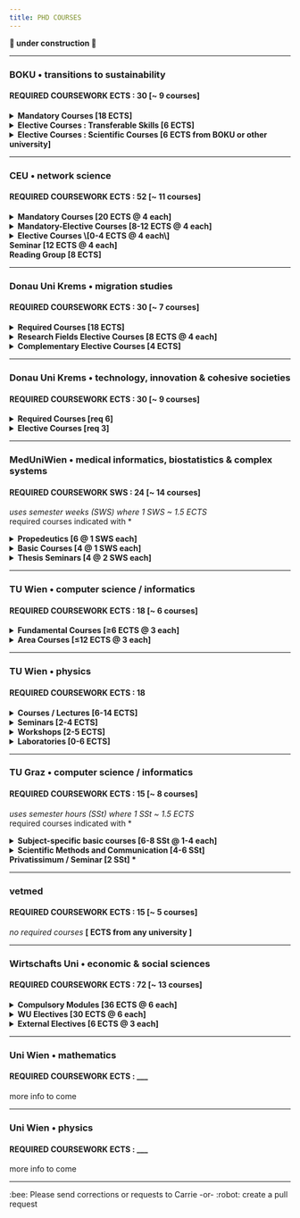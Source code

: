 ```yaml
---
title: PHD COURSES
---
```


**🚧  under construction  🚧**
<hr>
<h3>BOKU • transitions to sustainability</h3>
<h4>REQUIRED COURSEWORK ECTS : 30   [~ 9 courses]</h4>
<details><summary><b>Mandatory Courses [18 ECTS]</b></summary>
<li>Principles & challenges of research in socio-economics, natural resources & life sciences
<li>Doctoral Seminar I-IV
<li>Journal Club I-II
<li>Theory & principles of inter- & transdisciplinary research
<li>Methods of knowledge integration in inter<li>& transdisciplinary research</li>
</details>
<details><summary><b> Elective Courses : Transferable Skills [6 ECTS]</b></summary>
<li>?</li></details>
<details><summary><b>Elective Courses : Scientific Courses [6 ECTS from BOKU or other university]</b></summary>
<li>Biodiversity crisis - climate crisis
<li>Computer simulation in energy & resource economics
<li>Current selected fields of social ecology
<li>Introduction to statistical learning with R
<li>Advanced natural resource economics
<li>Banking & credit systems
<li>Agricultural law
<li>...and more...</li>
</details>
<hr>
<h3> CEU • network science</h3>
<h4>REQUIRED COURSEWORK ECTS : 52 [~ 11 courses]</h4>
<details><summary><b>Mandatory Courses [20 ECTS @ 4 each]</b></summary>
<li>Fundamental of network science
<li>Social networks
<li>Data mining and big data analysis
<li>Structure and dynamics of complex networks
<li>Academic professionalization</li>
</details>
<details><summary><b>Mandatory-Elective Courses [8-12 ECTS @ 4 each]</b></summary>
<li>Statistical methods in network science and data management
<li>Academic writing for network science PhD students
<li>Introduction to computational social science
<li>Data and netowrk visualization
<li>Agent based models
<li>Data science for the sustainable development goals
<li>Diving in the Digital Public Space: From individual (behavioral) digital traces to collective social and political dynamics
<li>Machine learning for natural language processing
<li>Network inference and reconstruction
<li>Scientific Python</li>
</details>
<details><summary><b>Elective Courses \[0-4 ECTS @ 4 each\]</b></summary>
<li>?</li>
</details>
<b>Seminar [12 ECTS @ 4 each]</b><br />
<b>Reading Group [8 ECTS]</b>
<hr>
<h3>Donau Uni Krems • migration studies</h3>
<h4>REQUIRED COURSEWORK ECTS : 30 [~ 7 courses]</h4>
<details><summary><b> Required Courses [18 ECTS]</b></summary>
<li>Interdisciplinary Research in Migration Studies
<li>Advanced Quantitative Methods
<li>Advanced Qualitative Methods
<li>Migration Theories and Policies [6 ECTS]</li>
</details>
<details><summary><b>Research Fields Elective Courses [8 ECTS @ 4 each]</b></summary>
<li>Law and migration
<li>International management and organization theory
<li>Globalization and Religion
<li>Migration and communication
<li>Migration and democracy</li>
</details>
<details><summary><b>Complementary Elective Courses [4 ECTS]</b></summary>
<li>Scientific theory and ethics
<li>Grant acquisition and project management
<li>Inclusion and integration in digital network society
<li>Scientific writing and dialectics</li>
</details>
<hr>
<h3>Donau Uni Krems • technology, innovation & cohesive societies</h3>
<h4>REQUIRED COURSEWORK ECTS : 30 [~ 9 courses]</h4>
<details><summary><b>Required Courses [req 6]</b></summary>
<li>Science communication
<li>Research design and research literacy
<li>Systems theory and socio-technical change
<li>Socio-technical innovation for cohesive societies
<li>Computational social science
<li>Doctrinal legal research and case-based methods</li>
</details>
<details><summary><b>Elective Courses [req 3]</b></summary>
<li>Research methods (mixed methods)
<li>Special topics in policy-making
<li>Scientific career building
<li>Advanced quantitative research methods
<li>Advanced qualitative research methods
<li>Technology, transnational movements and the nation state</li>
</details>
<hr>
<h3> MedUniWien • medical informatics, biostatistics & complex systems</h3>
<h4>REQUIRED COURSEWORK SWS : 24   [~ 14 courses]</h4>
<p><i>uses semester weeks (SWS) where 1 SWS ~ 1.5 ECTS</i><br />
required courses indicated with *</p>
<details><summary><b>Propedeutics [6 @ 1 SWS each]</b></summary>
<li>Ethics in medicine & good scientific practice *
<li>Intellectual property rights & project management *
<li>Molecular biology & biochemistry
<li>Medical imaging & biomedical engineering
<li>Guide to scientific writing
<li>Data literacy for aspiring life scientists
<li>Scientific software & databases
<li>...possibly others...</li>
</details>
<details><summary><b>Basic Courses [4 @ 1 SWS each]</b></summary>
<li>Mathematical basics & key algorithms
<li>Advanced statisticsal procedures and theoretical concepts
<li>Statistical methods in medical research
<li>Computer science in clinical settings
<li>Information systems, eHealth and decision support
<li>Image and singal analysis, modeling, simulation and bioinformatics
<li>Complex systems and artificial intelligence</li>
</details>
<details><summary><b>Thesis Seminars [4 @ 2 SWS each]</b></summary>
<li>Bioinformatics, biosimulation and complex systems
<li>Medical informaiton management and decision support in clinical settings
<li>Computer vision
<li>Prognosis research
<li>Statistical issues in platform trials
<li>Artificial intelligence</li>
<b>Journal Club \[6 @ 1 SWS each\]</b>
</details>
<hr>
<h3>TU Wien • computer science / informatics</h3>
<h4>REQUIRED COURSEWORK ECTS : 18 [~ 6 courses]</h4>
<details><summary><b>Fundamental Courses [≥6 ECTS @ 3 each]</b></summary>
<li>Philosophy of science
<li>Innovation
<li>Research methods in computer science
<li>Fundamental research methods for doctoral students
<li>Research and career planning for doctoral students
<li>Being a researcher
<li>From surviving to thriving: crafting your good professional life</li>
</details>
<details><summary><b>Area Courses [≤12 ECTS @ 3 each]</b></summary>
<li>PhD primary area computer engineering intro
<li>Foundations of data and knowledge systems
<li>Introduction to media informatics and visual computing
<li>Foundations of business informatics
<li>Advanced topics in service-oriented and cloud computing
<li>Model checking
<li>Discrete mathematics and probability
<li>Formal methods
<li>Linear algebra
<li>Algorithms
<li>Shape from function methods
<li>Differential equations
<li>Computational geometry and topology
<li>Computational complexity
<li>Essence of cloud computing
<li>Hybrid systems
<li>Media understanding
<li>Advanced concepts in distributed systems research
<li>Abstract interpretation: from theory to applications
<li>Generative software development
<li>Computational photography and computational imaging
<li>Future trends in imaging
<li>Machine learning
<li>Recommender systems
<li>Description logics, ontology-based data access and reasoning
<li>Design and analysis of quasi-experiments for causal inference
<li>Advanced topics in web of data
<li>Model predictive control
<li>Computational complexity
<li>Geometry & topology
<li>Automated scheduling and timetablihng
<li>Data warehousing and business intelligence
<li>...and more...</li>
</details>
<hr>
<h3>TU Wien • physics</h3>
<h4>REQUIRED COURSEWORK ECTS : 18</h4>
<details><summary><b>Courses / Lectures [6-14 ECTS]</b></summary>
more info to come
</details>
<details><summary><b>Seminars [2-4 ECTS]</b></summary>
more info to come
 </details> 
<details><summary><b>Workshops [2-5 ECTS]</b></summary>
more info to come
</details>
<details><summary><b>Laboratories [0-6 ECTS]</b></summary>
more info to come
</details>
<hr>
<h3> TU Graz • computer science / informatics </h3>
<h4>REQUIRED COURSEWORK ECTS : 15 [~ 8 courses]</h4>
<p><i>uses semester hours (SSt) where 1 SSt ~ 1.5 ECTS</i><br />
required courses indicated with *</p>
<details><summary><b>Subject-specific basic courses [6-8 SSt @ 1-4 each]</b></summary>
<li>Enumerative combinatoric algorithms
<li>Discrete stochastics and information theory
<li>Discrete and computational geometry
<li>Combinatorial optimization
<li>Knowledge discovery & data mining
<li>Data integration and large-scale analysis
<li>Architecture of machine learning systems
<li>Data analysis and introduction to R
<li>Intelligent systems
<li>Natural language processing
<li>Information search and retrieval
<li>Deep learning
<li>Reinforcement learning
<li>Technical numerics
<li>Applied statistics
<li>Problem analysis and complexity theory
<li>Probabilistic method in combinatorics and algorithmics
<li>Advanced and algorithmic graph theory
<li>Geometry for computer scientists
<li>Numerical optimization
<li>Logic and computability
<li>Complexity theory
<li>Logic-based knowledge representation
<li>Network science
<li>Computational modelling of social systems
<li>Social media technologies
<li>Recommender systems
<li>Critical readings in data science
<li>Topological data analysis
<li>...and more...</li>
</details>
<details><summary><b>Scientific Methods and Communication [4-6 SSt]</b></summary>
<li>Scientific methods and communication [2 SSt] *
<li>Doctoral seminar [2 x 1 SSt] *
<li>from course catalog [≤ 2 SSt] </li>
</details>
<b>Privatissimum / Seminar [2 SSt] * </b>
<hr>
<h3>vetmed</h3>
<h4>REQUIRED COURSEWORK ECTS : 15 [~ 5 courses]</h4>
<p><i>no required courses</i>
<b>[ ECTS from any university ]</b></p>
<hr>
<h3>Wirtschafts Uni • economic & social sciences</h3>
<h4>REQUIRED COURSEWORK ECTS : 72 [~ 13 courses]</h4>
<details><summary><b> Compulsory Modules [36 ECTS @ 6 each]</b></summary>
<li>Mathematics
<li>Statistics
<li>Topics in econometrics
<li>Research seminar microeconomics
<li>Research seminar macroeconomics
<li>Internal/external research seminar</li>
</details>
<details><summary><b>WU Electives [30 ECTS @ 6 each]</b></summary>
<li>Topics in game theory
<li>Topics in microeconometrics
<li>Topics in macroeconometrics
<li>Topics in industrial organization
<li>Topics in labor economics
<li>Topics in trade
<li>Topics in international macroeconomics
<li>Topics in public economics
<li>Topics in inequality
<li>Topics in behavioral economics</li>
</details>
<details><summary><b>External Electives [6 ECTS @ 3 each]</b></summary>
<li><i>must be related to the dissertation topic; from any university</i></li>
</details>
<hr>
<h3>Uni Wien • mathematics</h3>
<h4>REQUIRED COURSEWORK ECTS : ___ </h4>
<p>more info to come</p>
<hr>
<h3> Uni Wien • physics</h3>
<h4>REQUIRED COURSEWORK ECTS : ___</h4>
<p>more info to come</p>
<hr>
:bee: Please send corrections or requests to Carrie -or- :robot: create a pull request
